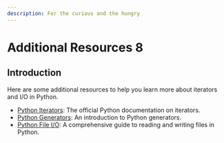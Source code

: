 ```yaml
---
description: For the curious and the hungry
---
```


# Additional Resources 8

## Introduction

Here are some additional resources to help you learn more about iterators and I/O in Python.

- [Python Iterators](https://docs.python.org/3/tutorial/classes.html#iterators): The official Python documentation on iterators.
- [Python Generators](https://realpython.com/introduction-to-python-generators/): An introduction to Python generators.
- [Python File I/O](https://realpython.com/read-write-files-python/): A comprehensive guide to reading and writing files in Python.
